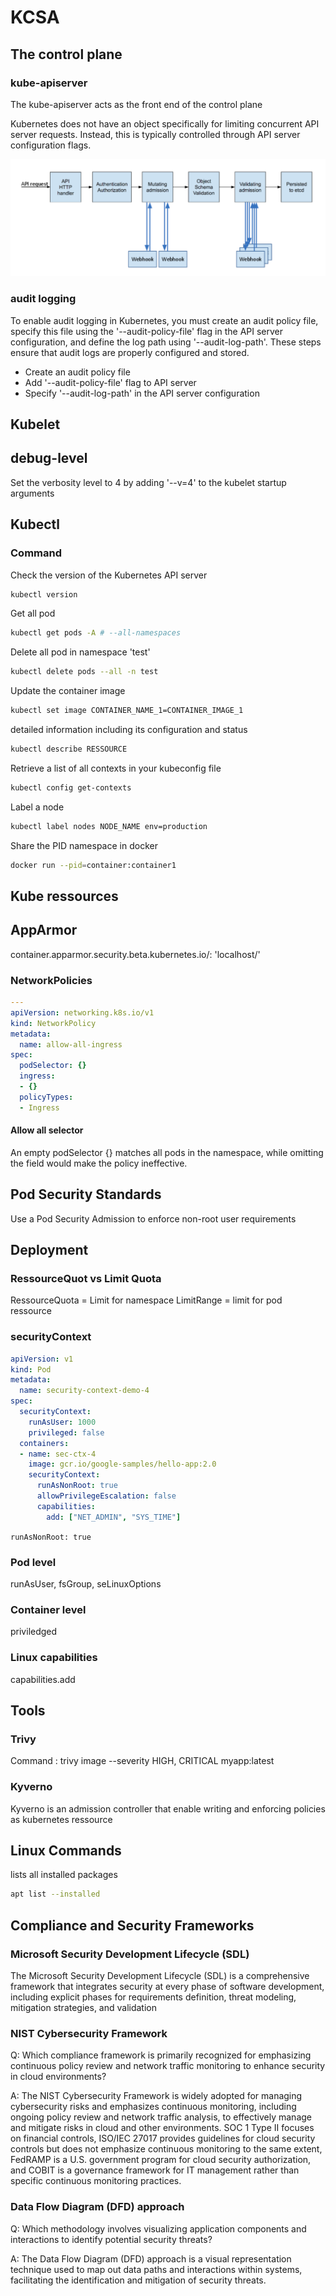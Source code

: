 
# KCSA

## The control plane

### kube-apiserver
The kube-apiserver acts as the front end of the control plane

Kubernetes does not have an object specifically for limiting concurrent API server requests. Instead, this is typically controlled through API server configuration flags.

![Admission-controll-phases](admission-controller-phases.png "Admission-controll-phases")

### audit logging
To enable audit logging in Kubernetes, you must create an audit policy file, specify this file using the '--audit-policy-file' flag in the API server configuration, and define the log path using '--audit-log-path'. These steps ensure that audit logs are properly configured and stored.
- Create an audit policy file
- Add '--audit-policy-file' flag to API server
- Specify '--audit-log-path' in the API server configuration

## Kubelet

## debug-level
Set the verbosity level to 4 by adding '--v=4' to the kubelet startup arguments

## Kubectl

### Command
Check the version of the Kubernetes API server
```bash
kubectl version
```

Get all pod
```sh
kubectl get pods -A # --all-namespaces
```

Delete all pod in namespace 'test'
```sh
kubectl delete pods --all -n test
```

Update the container image
```sh
kubectl set image CONTAINER_NAME_1=CONTAINER_IMAGE_1
```

detailed information including its configuration and status
```sh
kubectl describe RESSOURCE
```

Retrieve a list of all contexts in your kubeconfig file
```bash
kubectl config get-contexts
```

Label a node
```bash
kubectl label nodes NODE_NAME env=production
```

Share the PID namespace in docker
```sh
docker run --pid=container:container1
```

## Kube ressources

## AppArmor
container.apparmor.security.beta.kubernetes.io/<nom-du-container>: 'localhost/<nom-du-profil>'

### NetworkPolicies
```yaml
---
apiVersion: networking.k8s.io/v1
kind: NetworkPolicy
metadata:
  name: allow-all-ingress
spec:
  podSelector: {}
  ingress:
  - {}
  policyTypes:
  - Ingress

```
#### Allow all selector
An empty podSelector {} matches all pods in the namespace, while omitting the field would make the policy ineffective.


## Pod Security Standards

Use a Pod Security Admission to enforce non-root user requirements

## Deployment

### RessourceQuot vs Limit Quota
RessourceQuota = Limit for namespace
LimitRange = limit for pod ressource

### securityContext

```yaml
apiVersion: v1
kind: Pod
metadata:
  name: security-context-demo-4
spec:
  securityContext:
    runAsUser: 1000
    privileged: false
  containers:
  - name: sec-ctx-4
    image: gcr.io/google-samples/hello-app:2.0
    securityContext:
      runAsNonRoot: true
      allowPrivilegeEscalation: false
      capabilities:
        add: ["NET_ADMIN", "SYS_TIME"]
```
``runAsNonRoot: true``

### Pod level

runAsUser, fsGroup, seLinuxOptions

### Container level

priviledged

### Linux capabilities
capabilities.add

## Tools
### Trivy
Command : trivy image --severity HIGH, CRITICAL myapp:latest

### Kyverno
Kyverno is an admission controller that enable writing and enforcing policies as kubernetes ressource

## Linux Commands
lists all installed packages
```bash
apt list --installed
```

## Compliance and Security Frameworks

### Microsoft Security Development Lifecycle (SDL) 
The Microsoft Security Development Lifecycle (SDL) is a comprehensive framework that integrates security at every phase of software development, including explicit phases for requirements definition, threat modeling, mitigation strategies, and validation

### NIST Cybersecurity Framework
Q: Which compliance framework is primarily recognized for emphasizing continuous policy review and network traffic monitoring to enhance security in cloud environments?

A: The NIST Cybersecurity Framework is widely adopted for managing cybersecurity risks and emphasizes continuous monitoring, including ongoing policy review and network traffic analysis, to effectively manage and mitigate risks in cloud and other environments. SOC 1 Type II focuses on financial controls, ISO/IEC 27017 provides guidelines for cloud security controls but does not emphasize continuous monitoring to the same extent, FedRAMP is a U.S. government program for cloud security authorization, and COBIT is a governance framework for IT management rather than specific continuous monitoring practices.

### Data Flow Diagram (DFD) approach
Q: Which methodology involves visualizing application components and interactions to identify potential security threats?

A: The Data Flow Diagram (DFD) approach is a visual representation technique used to map out data paths and interactions within systems, facilitating the identification and mitigation of security threats.